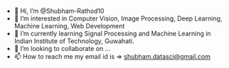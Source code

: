 - 👋 Hi, I’m @Shubham-Rathod10
- 👀 I’m interested in Computer Vision, Image Processing, Deep Learning, Machine Learning, Web Development
- 🌱 I’m currently learning Signal Processing and Machine Learning in Indian Institute of Technology, Guwahati.
- 💞️ I’m looking to collaborate on ...
- 📫 How to reach me my email id is => shubham.datasci@gmail.com

<!---
Shubham-Rathod10/Shubham-Rathod10 is a ✨ special ✨ repository because its `README.md` (this file) appears on your GitHub profile.
You can click the Preview link to take a look at your changes.
--->
